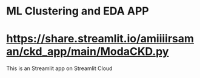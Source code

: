 # ML Clustering and EDA APP 

# https://share.streamlit.io/amiiiirsaman/ckd_app/main/ModaCKD.py

This is an Streamlit app on Streamlit Cloud
